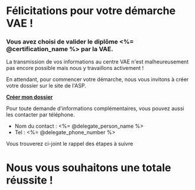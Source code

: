 # Félicitations pour votre démarche VAE !

### Vous avez choisi de valider le diplôme <%= @certification_name %> par la VAE.

La transmission de vos informations au centre VAE n'est malheureusement pas encore possible mais nous y travaillons activement !

En attendant, pour commencer votre démarche, nous vous invitons à créer votre dossier sur le site de l'ASP.

**[Créer mon dossier](<%= @delegate_website %>)**

Pour toute demande d'informations complémentaires, vous pouvez aussi les contacter par téléphone.

- Nom du contact : <%= @delegate_person_name %>
- Tel : <%= @delegate_phone_number %>

Vous trouverez ci-joint le rappel des étapes à suivre

# Nous vous souhaitons une totale réussite !

